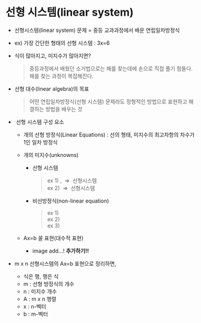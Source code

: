 # 선형 시스템(linear system)
+ 선형시스템(linear system) 문제 = 중등 교과과정에서 배운 연립일차방정식
+ ex) 가장 간단한 형태의 선형 시스템 : 3x=6
+ 식이 많아지고, 미지수가 많아지면?
   > 중등과정에서 배웠던 소거법으로는 해를 찾는데에 손으로 직접 풀기 힘들다.   
   > 해를 찾는 과정이 복잡해진다.
   
+ 선형 대수(linear algebra)의 목표
   > 어떤 연립일차방정식(선형 시스템) 문제라도 정형적인 방법으로 표현하고 해결하는 방법을 배우는 것

+ <math>m x n</math> 선형 시스템 구성 요소
   + <math>m</math>개의 선형 방정식(Linear Equations) : 선의 형태, 미지수의 최고차항의 차수가 1인 일차 방정식
   + <math>n</math>개의 미지수(unknowns)
      + 선형 시스템
         > ex 1) <math>3x+y+z=4</math>, <math>x-2y-z=1</math> => <math>2 x 3</math> 선형시스템   
         > ex 2) <math>2x+y=5</math> => <math>1 x 2</math> 선형시스템   
      + 비선방정식(non-linear equation)
         > ex 1) <math>sinx+y=2</math>   
         > ex 2) <math>3x+y^3=2</math>   
         > ex 3) <math>3xy+2z=2</math>   
         
   + Ax=b 꼴 표현(대수적 표현)
      + image add...! **추가하기!!**
      
+ m x n 선형시스템의 Ax=b 표현으로 정리하면,
   + 식은 행, 행은 식
   + m : 선형 방정식의 개수
   + n : 미지수 개수
   + A : m x n 행렬
   + x : n-벡터
   + b : m-벡터

